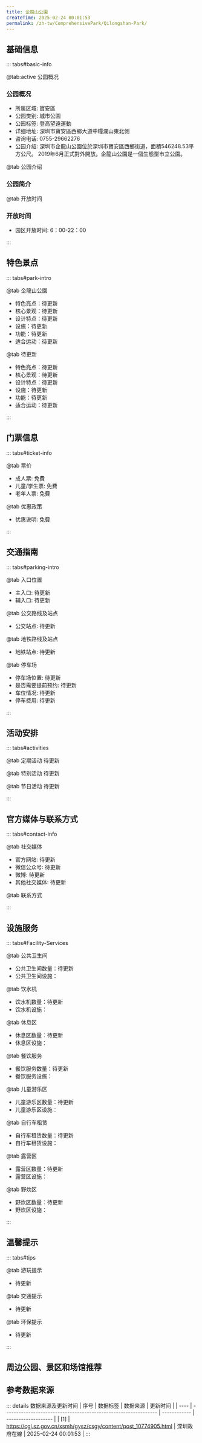 ```yaml
---
title: 企龍山公園
createTime: 2025-02-24 00:01:53
permalink: /zh-tw/ComprehensivePark/Qilongshan-Park/
---
```



<script setup>
import ImageSwiper from '/.vuepress/theme/components/ImageSwiper.vue'
// 轮播图数据
const swiperItems = [
    {
                link: 'https://cgj.sz.gov.cn/img/4/4066/4066491/10774905.png',
                title: '企龍山公園',
                description: '',
                author: '深圳政府在線',
                date: '2025/02/25'
                },
  {
                link: 'https://cgj.sz.gov.cn/img/4/4066/4066491/10774905.png',
                title: '企龍山公園',
                description: '',
                author: '深圳政府在線',
                date: '2025/02/25'
                }
]
// 配置项
const swiperConfig = {
  height: 500,
  showInfo: true
}
</script>
<!-- 轮播图组件 -->
<ImageSwiper :items="swiperItems" :config="swiperConfig" />



## 基础信息

::: tabs#basic-info

@tab:active 公园概况
### 公园概况
- 所属区域: 寶安區
- 公园类别: 城市公園
- 公园标签: 登高望遠運動
- 详细地址: 深圳市寶安區西鄉大道中糧瀾山東北側
- 咨询电话: 0755-29662276
- 公园介绍: 深圳市企龍山公園位於深圳市寶安區西鄉街道，面積546248.53平方公尺。 2019年6月正式對外開放。企龍山公園是一個生態型市立公園。

@tab 公园介绍
### 公园简介
@tab 开放时间
### 开放时间
- 园区开放时间: 6：00-22：00

:::

## 特色景点

::: tabs#park-intro

@tab 企龍山公園
<ImageCard
image="https://cgj.sz.gov.cn/images/index20230710_1.png"
    title="企龍山公園"
    description="龍歸亭，麗珠軒，藏龍閣。"
    date=""
    author="深圳政府在線"
/>


- 特色亮点：待更新
- 核心景观：待更新
- 设计特点：待更新
- 设施：待更新
- 功能：待更新
- 适合运动：待更新

@tab 待更新
<ImageCard
image="https://cgj.sz.gov.cn/images/index20230710_1.png"
    title="企龍山公園"
    description="龍歸亭，麗珠軒，藏龍閣。"
    date=""
    author="深圳政府在線"
/>


- 特色亮点：待更新
- 核心景观：待更新
- 设计特点：待更新
- 设施：待更新
- 功能：待更新
- 适合运动：待更新

:::

## 门票信息

::: tabs#ticket-info

@tab 票价
- 成人票: 免費
- 儿童/学生票: 免費
- 老年人票: 免費

@tab 优惠政策
- 优惠说明: 免費

:::

## 交通指南

::: tabs#parking-intro

@tab 入口位置
- 主入口: 待更新
- 辅入口: 待更新

@tab 公交路线及站点
- 公交站点: 待更新

@tab 地铁路线及站点
- 地铁站点: 待更新

@tab 停车场
- 停车场位置: 待更新
- 是否需要提前预约: 待更新
- 车位情况: 待更新
- 停车费用: 待更新

:::

## 活动安排

::: tabs#activities

@tab 定期活动
待更新

@tab 特别活动
待更新

@tab 节日活动
待更新

:::

## 官方媒体与联系方式

::: tabs#contact-info

@tab 社交媒体
- 官方网站: 待更新
- 微信公众号: 待更新
- 微博: 待更新
- 其他社交媒体: 待更新

@tab 联系方式

:::

## 设施服务

::: tabs#Facility-Services

@tab 公共卫生间
- 公共卫生间数量：待更新
- 公共卫生间设施：

@tab 饮水机
- 饮水机数量：待更新
- 饮水机设施：

@tab 休息区
- 休息区数量：待更新
- 休息区设施：

@tab 餐饮服务
- 餐饮服务数量：待更新
- 餐饮服务设施：

@tab 儿童游乐区
- 儿童游乐区数量：待更新
- 儿童游乐区设施：

@tab 自行车租赁
- 自行车租赁数量：待更新
- 自行车租赁设施：

@tab 露营区
- 露营区数量：待更新
- 露营区设施：

@tab 野炊区
- 野炊区数量：待更新
- 野炊区设施：

:::

## 温馨提示

::: tabs#tips

@tab 游玩提示
- 待更新

@tab 交通提示
- 待更新

@tab 环保提示
- 待更新

:::

## 周边公园、景区和场馆推荐

<CardGrid>
  <ImageCard
        image="https://cgj.sz.gov.cn/img/4/4005/4005820/10774921.jpg"
        title="沙井公園"
        description="深圳市沙井公園位於沙井街道蠔鄉路與將軍路交會處，佔地約5.4萬㎡，是開放式市立公園。沙井地區從宋代開始插桿養蠔，是世界上最早人工養蠔的地區，故以'蠔鄉'著稱，沙井公園充分結合地區歷史文化背景，設有富含地域特色的蠔殼牆，渲染蠔鄉的獨特古韻。 園內設有木人樁、乒乓球檯等娛樂健身器材，滿足市民需求。同時，沙井公園也是政府指定"
        href="/zh-tw/ComprehensivePark/Shajing-Park/"
        author="深圳政府在線"
        date="2025/01/02"
      />
      <ImageCard
        image="https://cgj.sz.gov.cn/img/4/4005/4005820/10774921.jpg"
        title="沙井公園"
        description="深圳市沙井公園位於沙井街道蠔鄉路與將軍路交會處，佔地約5.4萬㎡，是開放式市立公園。沙井地區從宋代開始插桿養蠔，是世界上最早人工養蠔的地區，故以'蠔鄉'著稱，沙井公園充分結合地區歷史文化背景，設有富含地域特色的蠔殼牆，渲染蠔鄉的獨特古韻。 園內設有木人樁、乒乓球檯等娛樂健身器材，滿足市民需求。同時，沙井公園也是政府指定"
        href="/zh-tw/ComprehensivePark/Shajing-Park/"
        author="深圳政府在線"
        date="2025/01/02"
      />
    </CardGrid>


## 参考数据来源

::: details 数据来源及更新时间
| 序号 | 数据标签                                                        | 数据来源     | 更新时间            |
| ---- | --------------------------------------------------------------- | ------------ | ------------------- |
| [1]  | https://cgj.sz.gov.cn/xsmh/gysz/csgy/content/post_10774905.html | 深圳政府在線 | 2025-02-24 00:01:53 |
:::

